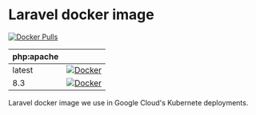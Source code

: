 # Laravel docker image

[![Docker Pulls](https://img.shields.io/docker/pulls/vinkas/laravel?logo=docker&logoColor=1D63ED&label=pulls&labelColor=E5F2FC&color=1D63ED)](https://hub.docker.com/r/vinkas/laravel)

| php:apache | |
| - | - |
| latest | [![Docker](https://github.com/vinkashq/laravel-docker/actions/workflows/docker-build.yml/badge.svg)](https://github.com/vinkashq/laravel-docker/actions/workflows/docker-hub-build.yml) |
| 8.3 | [![Docker](https://github.com/vinkashq/laravel-docker/actions/workflows/docker-build.yml/badge.svg?branch=php-8.3)](https://github.com/vinkashq/laravel-docker/actions/workflows/docker-hub-build.yml) |

Laravel docker image we use in Google Cloud's Kubernete deployments.
